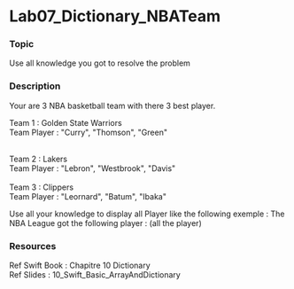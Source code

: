 # Lab07_Dictionary_NBATeam

### Topic

Use all knowledge you got to resolve the problem 

### Description 

Your are 3 NBA basketball team with there 3 best player. <br/>

Team 1 : Golden State Warriors <br/>
Team Player : "Curry", "Thomson", "Green"<br/>

<br/>
Team 2 : Lakers <br/>
Team Player : "Lebron", "Westbrook", "Davis"<br/>

<br/>
Team 3 : Clippers <br/>
Team Player : "Leornard", "Batum", "Ibaka"<br/>

Use all your knowledge to display all Player like the following exemple : The NBA League got the following player : (all the player)

### Resources

Ref Swift Book : Chapitre 10 Dictionary <br/>
Ref Slides : 10_Swift_Basic_ArrayAndDictionary 
